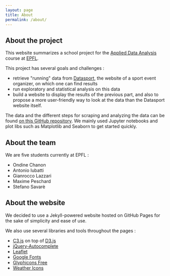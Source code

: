 ```yaml
---
layout: page
title: About
permalink: /about/
---
```


## About the project

This website summarizes a school project for the [Applied Data
Analysis](https://adaepfl.github.io) course at [EPFL](https://epfl.ch).

This project has several goals and challenges :

* retrieve "running" data from [Datasport](https://www.datasport.com), the website
  of a sport event organizer, on which one can find results
* run exploratory and statistical analysis on this data
* build a website to display the results of the previous part, and also to
  propose a more user-friendly way to look at the data than the Datasport
  website itself.

The data and the different steps for scraping and analyzing the data can be
found [on this GitHub
repository](https://github.com/ggrrll/hop_suisse_ada_project_public). We mainly
used Jupyter notebooks and plot libs such as Matplotlib and Seaborn to get
started quickly.

## About the team

We are five students currently at EPFL :

* Ondine Chanon
* Antonio Iubatti
* Gianrocco Lazzari
* Maxime Peschard
* Stefano Savarè

## About the website

We decided to use a Jekyll-powered website hosted on GitHub Pages for the sake
of simplicity and ease of use.

We also use several libraries and tools throughout the pages :

* [C3.js](http://c3js.org) on top of [D3.js](https://d3js.org)
* [jQuery-Autocomplete](https://github.com/devbridge/jQuery-Autocomplete)
* [Leaflet](http://leafletjs.com)
* [Google Fonts](https://fonts.google.com)
* [Glyphicons Free](https://glyphicons.com)
* [Weather Icons](https://erikflowers.github.io/weather-icons/)
